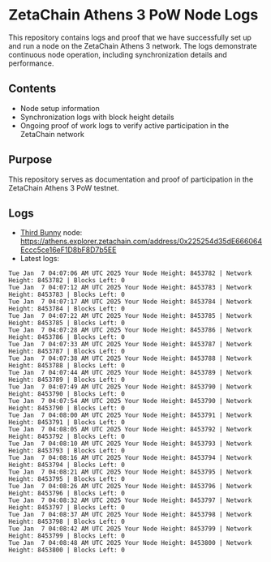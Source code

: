 # ZetaChain Athens 3 PoW Node Logs
This repository contains logs and proof that we have successfully set up and run a node on the ZetaChain Athens 3 network. The logs demonstrate continuous node operation, including synchronization details and performance.

## Contents
- Node setup information
- Synchronization logs with block height details
- Ongoing proof of work logs to verify active participation in the ZetaChain network

## Purpose
This repository serves as documentation and proof of participation in the ZetaChain Athens 3 PoW testnet.

## Logs

- [Third Bunny](https://thirdbunny.xyz/) node: https://athens.explorer.zetachain.com/address/0x225254d35dE666064Eccc5ce16eF1D8bF8D7b5EE
- Latest logs:
```
Tue Jan  7 04:07:06 AM UTC 2025 Your Node Height: 8453782 | Network Height: 8453782 | Blocks Left: 0
Tue Jan  7 04:07:12 AM UTC 2025 Your Node Height: 8453783 | Network Height: 8453783 | Blocks Left: 0
Tue Jan  7 04:07:17 AM UTC 2025 Your Node Height: 8453784 | Network Height: 8453784 | Blocks Left: 0
Tue Jan  7 04:07:22 AM UTC 2025 Your Node Height: 8453785 | Network Height: 8453785 | Blocks Left: 0
Tue Jan  7 04:07:28 AM UTC 2025 Your Node Height: 8453786 | Network Height: 8453786 | Blocks Left: 0
Tue Jan  7 04:07:33 AM UTC 2025 Your Node Height: 8453787 | Network Height: 8453787 | Blocks Left: 0
Tue Jan  7 04:07:38 AM UTC 2025 Your Node Height: 8453788 | Network Height: 8453788 | Blocks Left: 0
Tue Jan  7 04:07:44 AM UTC 2025 Your Node Height: 8453789 | Network Height: 8453789 | Blocks Left: 0
Tue Jan  7 04:07:49 AM UTC 2025 Your Node Height: 8453790 | Network Height: 8453790 | Blocks Left: 0
Tue Jan  7 04:07:54 AM UTC 2025 Your Node Height: 8453790 | Network Height: 8453790 | Blocks Left: 0
Tue Jan  7 04:08:00 AM UTC 2025 Your Node Height: 8453791 | Network Height: 8453791 | Blocks Left: 0
Tue Jan  7 04:08:05 AM UTC 2025 Your Node Height: 8453792 | Network Height: 8453792 | Blocks Left: 0
Tue Jan  7 04:08:10 AM UTC 2025 Your Node Height: 8453793 | Network Height: 8453793 | Blocks Left: 0
Tue Jan  7 04:08:16 AM UTC 2025 Your Node Height: 8453794 | Network Height: 8453794 | Blocks Left: 0
Tue Jan  7 04:08:21 AM UTC 2025 Your Node Height: 8453795 | Network Height: 8453795 | Blocks Left: 0
Tue Jan  7 04:08:26 AM UTC 2025 Your Node Height: 8453796 | Network Height: 8453796 | Blocks Left: 0
Tue Jan  7 04:08:32 AM UTC 2025 Your Node Height: 8453797 | Network Height: 8453797 | Blocks Left: 0
Tue Jan  7 04:08:37 AM UTC 2025 Your Node Height: 8453798 | Network Height: 8453798 | Blocks Left: 0
Tue Jan  7 04:08:42 AM UTC 2025 Your Node Height: 8453799 | Network Height: 8453799 | Blocks Left: 0
Tue Jan  7 04:08:48 AM UTC 2025 Your Node Height: 8453800 | Network Height: 8453800 | Blocks Left: 0
```
